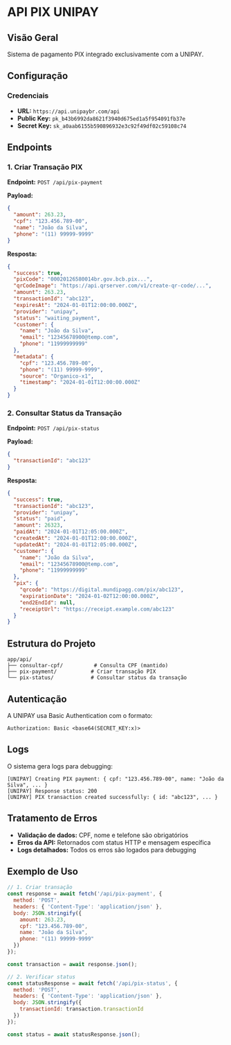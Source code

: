 # API PIX UNIPAY

## Visão Geral

Sistema de pagamento PIX integrado exclusivamente com a UNIPAY.

## Configuração

### Credenciais
- **URL:** `https://api.unipaybr.com/api`
- **Public Key:** `pk_b43b6992da8621f3940d675ed1a5f954091fb37e`
- **Secret Key:** `sk_a0aab6155b590896932e3c92f49df02c59108c74`

## Endpoints

### 1. Criar Transação PIX

**Endpoint:** `POST /api/pix-payment`

**Payload:**
```json
{
  "amount": 263.23,
  "cpf": "123.456.789-00",
  "name": "João da Silva",
  "phone": "(11) 99999-9999"
}
```

**Resposta:**
```json
{
  "success": true,
  "pixCode": "00020126580014br.gov.bcb.pix...",
  "qrCodeImage": "https://api.qrserver.com/v1/create-qr-code/...",
  "amount": 263.23,
  "transactionId": "abc123",
  "expiresAt": "2024-01-01T12:00:00.000Z",
  "provider": "unipay",
  "status": "waiting_payment",
  "customer": {
    "name": "João da Silva",
    "email": "12345678900@temp.com",
    "phone": "11999999999"
  },
  "metadata": {
    "cpf": "123.456.789-00",
    "phone": "(11) 99999-9999",
    "source": "Organico-x1",
    "timestamp": "2024-01-01T12:00:00.000Z"
  }
}
```

### 2. Consultar Status da Transação

**Endpoint:** `POST /api/pix-status`

**Payload:**
```json
{
  "transactionId": "abc123"
}
```

**Resposta:**
```json
{
  "success": true,
  "transactionId": "abc123",
  "provider": "unipay",
  "status": "paid",
  "amount": 26323,
  "paidAt": "2024-01-01T12:05:00.000Z",
  "createdAt": "2024-01-01T12:00:00.000Z",
  "updatedAt": "2024-01-01T12:05:00.000Z",
  "customer": {
    "name": "João da Silva",
    "email": "12345678900@temp.com",
    "phone": "11999999999"
  },
  "pix": {
    "qrcode": "https://digital.mundipagg.com/pix/abc123",
    "expirationDate": "2024-01-02T12:00:00.000Z",
    "end2EndId": null,
    "receiptUrl": "https://receipt.example.com/abc123"
  }
}
```

## Estrutura do Projeto

```
app/api/
├── consultar-cpf/          # Consulta CPF (mantido)
├── pix-payment/           # Criar transação PIX
└── pix-status/            # Consultar status da transação
```

## Autenticação

A UNIPAY usa Basic Authentication com o formato:
```
Authorization: Basic <base64(SECRET_KEY:x)>
```

## Logs

O sistema gera logs para debugging:
```
[UNIPAY] Creating PIX payment: { cpf: "123.456.789-00", name: "João da Silva", ... }
[UNIPAY] Response status: 200
[UNIPAY] PIX transaction created successfully: { id: "abc123", ... }
```

## Tratamento de Erros

- **Validação de dados:** CPF, nome e telefone são obrigatórios
- **Erros da API:** Retornados com status HTTP e mensagem específica
- **Logs detalhados:** Todos os erros são logados para debugging

## Exemplo de Uso

```javascript
// 1. Criar transação
const response = await fetch('/api/pix-payment', {
  method: 'POST',
  headers: { 'Content-Type': 'application/json' },
  body: JSON.stringify({
    amount: 263.23,
    cpf: "123.456.789-00",
    name: "João da Silva",
    phone: "(11) 99999-9999"
  })
});

const transaction = await response.json();

// 2. Verificar status
const statusResponse = await fetch('/api/pix-status', {
  method: 'POST',
  headers: { 'Content-Type': 'application/json' },
  body: JSON.stringify({
    transactionId: transaction.transactionId
  })
});

const status = await statusResponse.json();
```
